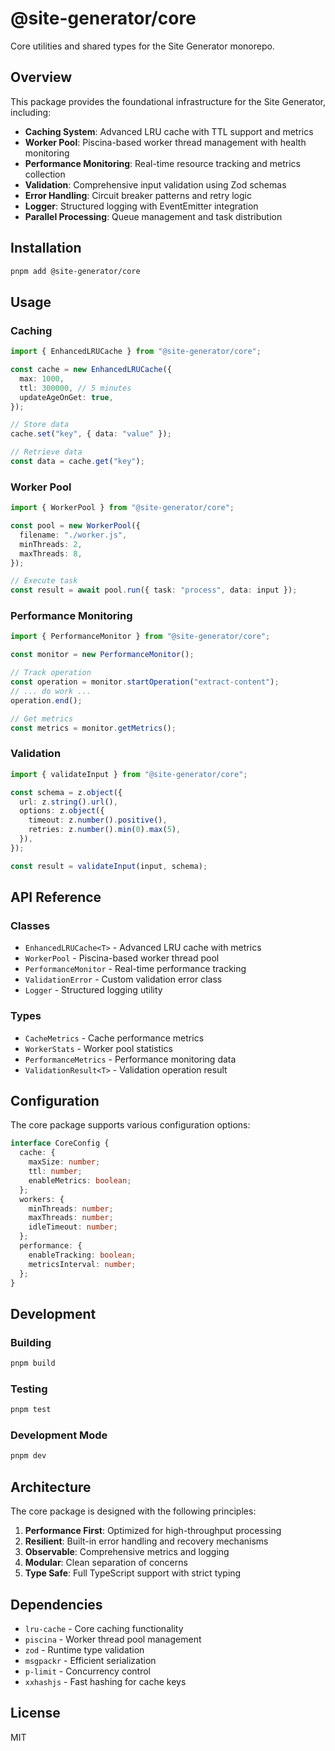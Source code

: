 # @site-generator/core

Core utilities and shared types for the Site Generator monorepo.

## Overview

This package provides the foundational infrastructure for the Site Generator, including:

- **Caching System**: Advanced LRU cache with TTL support and metrics
- **Worker Pool**: Piscina-based worker thread management with health monitoring
- **Performance Monitoring**: Real-time resource tracking and metrics collection
- **Validation**: Comprehensive input validation using Zod schemas
- **Error Handling**: Circuit breaker patterns and retry logic
- **Logger**: Structured logging with EventEmitter integration
- **Parallel Processing**: Queue management and task distribution

## Installation

```bash
pnpm add @site-generator/core
```

## Usage

### Caching

```typescript
import { EnhancedLRUCache } from "@site-generator/core";

const cache = new EnhancedLRUCache({
  max: 1000,
  ttl: 300000, // 5 minutes
  updateAgeOnGet: true,
});

// Store data
cache.set("key", { data: "value" });

// Retrieve data
const data = cache.get("key");
```

### Worker Pool

```typescript
import { WorkerPool } from "@site-generator/core";

const pool = new WorkerPool({
  filename: "./worker.js",
  minThreads: 2,
  maxThreads: 8,
});

// Execute task
const result = await pool.run({ task: "process", data: input });
```

### Performance Monitoring

```typescript
import { PerformanceMonitor } from "@site-generator/core";

const monitor = new PerformanceMonitor();

// Track operation
const operation = monitor.startOperation("extract-content");
// ... do work ...
operation.end();

// Get metrics
const metrics = monitor.getMetrics();
```

### Validation

```typescript
import { validateInput } from "@site-generator/core";

const schema = z.object({
  url: z.string().url(),
  options: z.object({
    timeout: z.number().positive(),
    retries: z.number().min(0).max(5),
  }),
});

const result = validateInput(input, schema);
```

## API Reference

### Classes

- `EnhancedLRUCache<T>` - Advanced LRU cache with metrics
- `WorkerPool` - Piscina-based worker thread pool
- `PerformanceMonitor` - Real-time performance tracking
- `ValidationError` - Custom validation error class
- `Logger` - Structured logging utility

### Types

- `CacheMetrics` - Cache performance metrics
- `WorkerStats` - Worker pool statistics
- `PerformanceMetrics` - Performance monitoring data
- `ValidationResult<T>` - Validation operation result

## Configuration

The core package supports various configuration options:

```typescript
interface CoreConfig {
  cache: {
    maxSize: number;
    ttl: number;
    enableMetrics: boolean;
  };
  workers: {
    minThreads: number;
    maxThreads: number;
    idleTimeout: number;
  };
  performance: {
    enableTracking: boolean;
    metricsInterval: number;
  };
}
```

## Development

### Building

```bash
pnpm build
```

### Testing

```bash
pnpm test
```

### Development Mode

```bash
pnpm dev
```

## Architecture

The core package is designed with the following principles:

1. **Performance First**: Optimized for high-throughput processing
2. **Resilient**: Built-in error handling and recovery mechanisms
3. **Observable**: Comprehensive metrics and logging
4. **Modular**: Clean separation of concerns
5. **Type Safe**: Full TypeScript support with strict typing

## Dependencies

- `lru-cache` - Core caching functionality
- `piscina` - Worker thread pool management
- `zod` - Runtime type validation
- `msgpackr` - Efficient serialization
- `p-limit` - Concurrency control
- `xxhashjs` - Fast hashing for cache keys

## License

MIT
